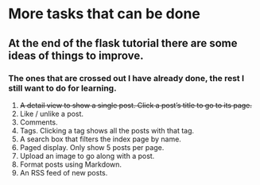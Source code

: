 # More tasks that can be done

## At the end of the flask tutorial there are some ideas of things to improve.

### The ones that are crossed out I have already done, the rest I still want to do for learning.

1. ~~A detail view to show a single post. Click a post’s title to go to its page.~~
1. Like / unlike a post.
1. Comments.
1. Tags. Clicking a tag shows all the posts with that tag.
1. A search box that filters the index page by name.
1. Paged display. Only show 5 posts per page.
1. Upload an image to go along with a post.
1. Format posts using Markdown.
1. An RSS feed of new posts.
